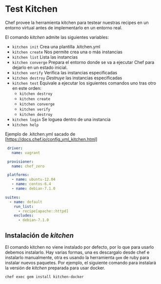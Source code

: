 Test Kitchen
============

Chef provee la herramienta kitchen para testear nuestras recipes en un entorno virtual antes de implementarlo en un entorno real.

El comando _kitchen_ admite las siguientes variables:
 - `kitchen init` Crea una plantilla .kitchen.yml
 - `kitchen create` Nos permite crea una o más instancias
 - `kitchen list` Lista las instancias
 - `kitchen converge` Prepara el entorno donde se va a ejecutar Chef para dejarlo en un estado inicial.
 - `kitchen verify` Verifica las instancias especificadas
 - `kitchen destroy` _Destruye_ las instancias especificadas
 - `kitchen test` Equivale a ejecutar los siguientes comandos uno tras otro en este orden:
    - `kitchen destroy`
    - `kitchen create`
    - `kitchen converge`
    - `kitchen verify`
    - `kitchen destroy`
 - `kitchen login` Se loguea dentro de una instancia
 - `kitchen help`

Ejemplo de .kitchen.yml sacado de [https://docs.chef.io/config_yml_kitchen.html]

```yaml
 driver:
   name: vagrant

 provisioner:
   name: chef_zero

 platforms:
   - name: ubuntu-12.04
   - name: centos-6.4
   - name: debian-7.1.0

suites:
  - name: default
    run_list:
      - recipe[apache::httpd]
    excludes:
      - debian-7.1.0
```

Instalación de _kitchen_
------------------------
El comando kitchen no viene instalado por defecto, por lo que para usarlo debemos instalarlo. Hay varias formas, una es descargalo desde chef e instalarlo manualmente, otra es usando la herramienta `gem` de ruby para instalar nuevos paquetes. Por ejemplo, el siguiente comando para instalará la versión de _kitchen_ preparada para usar docker.

    chef exec gem install kitchen-docker


